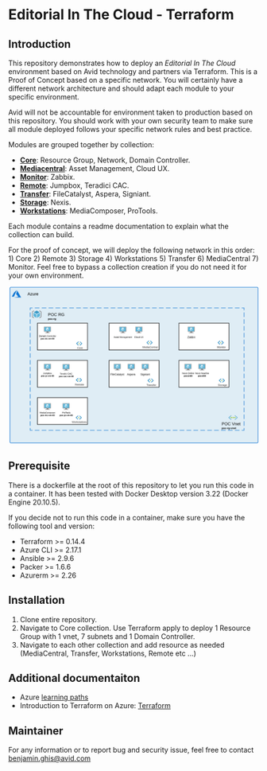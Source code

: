# Editorial In The Cloud - Terraform

## Introduction

This repository demonstrates how to deploy an *Editorial In The Cloud* environment based on Avid technology and partners via Terraform. This is a Proof of Concept based on a specific network. You will certainly have a different network architecture and should adapt each module to your specific environment. 

Avid will not be accountable for environment taken to production based on this repository. You should work with your own security team to make sure all module deployed follows your specific network rules and best practice. 

 Modules are grouped together by collection: 

- [**Core**](https://github.com/avid-technology/VideoEditorialInTheCloud/tree/master/Avid_Edit_In_The_Cloud_Terraform/Core): Resource Group, Network, Domain Controller.
- [**Mediacentral**](https://github.com/avid-technology/VideoEditorialInTheCloud/tree/master/Avid_Edit_In_The_Cloud_Terraform/Mediacentral): Asset Management, Cloud UX.
- [**Monitor**](https://github.com/avid-technology/VideoEditorialInTheCloud/tree/master/Avid_Edit_In_The_Cloud_Terraform/Monitor): Zabbix.
- [**Remote**](https://github.com/avid-technology/VideoEditorialInTheCloud/tree/master/Avid_Edit_In_The_Cloud_Terraform/Remote): Jumpbox, Teradici CAC.
- [**Transfer**](https://github.com/avid-technology/VideoEditorialInTheCloud/tree/master/Avid_Edit_In_The_Cloud_Terraform/Transfer): FileCatalyst, Aspera, Signiant.
- [**Storage**](https://github.com/avid-technology/VideoEditorialInTheCloud/tree/master/Avid_Edit_In_The_Cloud_Terraform/Storage): Nexis.
- [**Workstations**](https://github.com/avid-technology/VideoEditorialInTheCloud/tree/master/Avid_Edit_In_The_Cloud_Terraform/Workstations): MediaComposer, ProTools.

Each module contains a readme documentation to explain what the collection can build.

For the proof of concept, we will deploy the following network in this order: 1) Core 2) Remote 3) Storage 4) Workstations 5) Transfer 6) MediaCentral 7) Monitor. Feel free to bypass a collection creation if you do not need it for your own environment. 

![current + Next Version](./network.png)

## Prerequisite

There is a dockerfile at the root of this repository to let you run this code in a container. It has been tested with Docker Desktop version 3.22 (Docker Engine 20.10.5). 

If you decide not to run this code in a container, make sure you have the following tool and version: 

- Terraform >= 0.14.4
- Azure CLI >= 2.17.1
- Ansible >= 2.9.6
- Packer >= 1.6.6
- Azurerm >= 2.26

## Installation 

1. Clone entire repository.
1. Navigate to Core collection. Use Terraform apply to deploy 1 Resource Group with 1 vnet, 7 subnets and 1 Domain Controller.
1. Navigate to each other collection and add resource as needed (MediaCentral, Transfer, Workstations, Remote etc ...)  

## Additional documentaiton

- Azure [learning paths](https://docs.microsoft.com/en-us/learn/azure/)
- Introduction to Terraform on Azure: [Terraform](https://learn.hashicorp.com/tutorials/terraform/infrastructure-as-code?in=terraform/aws-get-started)

## Maintainer

For any information or to report bug and security issue, feel free to contact benjamin.ghis@avid.com 



